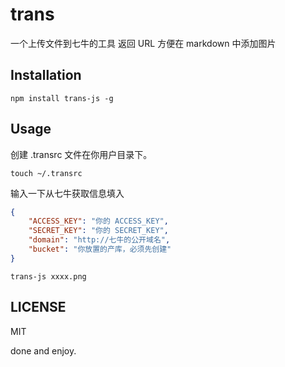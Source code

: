 # trans 
一个上传文件到七牛的工具
返回 URL 方便在 markdown 中添加图片

## Installation

```npm install trans-js -g```

## Usage

创建 .transrc 文件在你用户目录下。
```shell
touch ~/.transrc
```

输入一下从七牛获取信息填入
```json
{
    "ACCESS_KEY": "你的 ACCESS_KEY",
    "SECRET_KEY": "你的 SECRET_KEY",
    "domain": "http://七牛的公开域名",
    "bucket": "你放置的产库，必须先创建"
}
```

```shell
trans-js xxxx.png
```


## LICENSE

 MIT

done and enjoy.
